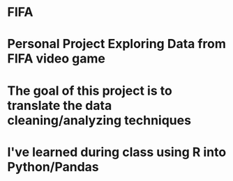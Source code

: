 # FIFA
# Personal Project Exploring Data from FIFA video game
# The goal of this project is to translate the data cleaning/analyzing techniques 
# I've learned during class using R into Python/Pandas
